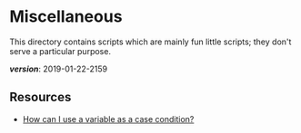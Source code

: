 # Miscellaneous

This directory contains scripts which are mainly fun little scripts;
they don't serve a particular purpose.

___version___: 2019-01-22-2159

## Resources

- [How can I use a variable as a case condition?](https://unix.stackexchange.com/q/234264/160000)
